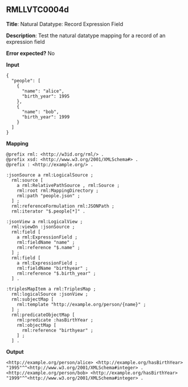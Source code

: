## RMLLVTC0004d

**Title**: Natural Datatype: Record Expression Field

**Description**: Test the natural datatype mapping  for a record of an expression field

**Error expected?** No

**Input**
```
{
  "people": [
    {
      "name": "alice",
      "birth_year": 1995
    },
    {
      "name": "bob",
      "birth_year": 1999
    }
  ]
}

```

**Mapping**
```
@prefix rml: <http://w3id.org/rml/> .
@prefix xsd: <http://www.w3.org/2001/XMLSchema#> .
@prefix : <http://example.org/> .

:jsonSource a rml:LogicalSource ;
  rml:source [
    a rml:RelativePathSource , rml:Source ;
    rml:root rml:MappingDirectory ;
    rml:path "people.json" ;
  ] ;
  rml:referenceFormulation rml:JSONPath ;
  rml:iterator "$.people[*]" .

:jsonView a rml:LogicalView ;
  rml:viewOn :jsonSource ;
  rml:field [
    a rml:ExpressionField ;
    rml:fieldName "name" ;
    rml:reference "$.name" ;
  ] ;
  rml:field [
    a rml:ExpressionField ;
    rml:fieldName "birthyear" ;
    rml:reference "$.birth_year" ;
  ] .

:triplesMapItem a rml:TriplesMap ;
  rml:logicalSource :jsonView ;
  rml:subjectMap [
    rml:template "http://example.org/person/{name}" ;
  ] ;
  rml:predicateObjectMap [
    rml:predicate :hasBirthYear ;
    rml:objectMap [
      rml:reference "birthyear" ;
    ] ;
  ] .

```

**Output**
```
<http://example.org/person/alice> <http://example.org/hasBirthYear> "1995"^^<http://www.w3.org/2001/XMLSchema#integer> .
<http://example.org/person/bob> <http://example.org/hasBirthYear> "1999"^^<http://www.w3.org/2001/XMLSchema#integer> .

```

